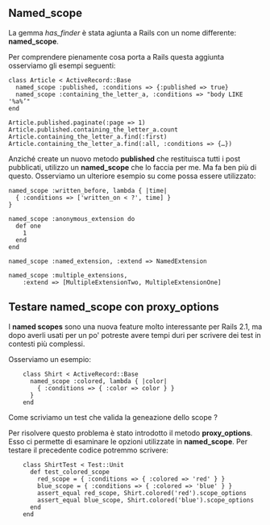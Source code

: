 ## Named_scope
              
La gemma *has\_finder* è stata agiunta a Rails con un nome differente: **named\_scope**.

Per comprendere pienamente cosa porta a Rails questa aggiunta osserviamo gli esempi seguenti:

	class Article < ActiveRecord::Base
	  named_scope :published, :conditions => {:published => true}
	  named_scope :containing_the_letter_a, :conditions => "body LIKE '%a%’"
	end 

	Article.published.paginate(:page => 1)
	Article.published.containing_the_letter_a.count
	Article.containing_the_letter_a.find(:first)
	Article.containing_the_letter_a.find(:all, :conditions => {…})

Anziché create un nuovo metodo **published** che restituisca tutti i post pubblicati, utilizzo un **named\_scope** che lo faccia per me. Ma fa ben più di questo. Osserviamo un ulteriore esempio su come possa essere utilizzato:
 
	named_scope :written_before, lambda { |time|
	  { :conditions => ['written_on < ?', time] }
	}

	named_scope :anonymous_extension do
	  def one
	    1
	  end
	end

	named_scope :named_extension, :extend => NamedExtension 

	named_scope :multiple_extensions, 
		:extend => [MultipleExtensionTwo, MultipleExtensionOne]

## Testare named\_scope con proxy\_options 

I **named scopes** sono una nuova feature molto interessante per Rails 2.1, ma dopo averli usati per un po' potreste avere tempi duri per scrivere dei test in contesti più complessi.

Osserviamo un esempio:                                                                                 

		class Shirt < ActiveRecord::Base
		  named_scope :colored, lambda { |color|
		    { :conditions => { :color => color } }
		  }
		end

Come scriviamo un test che valida la geneazione dello scope ?

Per risolvere questo problema è stato introdotto il metodo **proxy\_options**. Esso ci permette di esaminare le opzioni utilizzate in **named_scope**. Per testare il precedente codice potremmo scrivere:

		class ShirtTest < Test::Unit
		  def test_colored_scope
		    red_scope = { :conditions => { :colored => 'red' } }
		    blue_scope = { :conditions => { :colored => 'blue' } }
		    assert_equal red_scope, Shirt.colored('red').scope_options
		    assert_equal blue_scope, Shirt.colored('blue').scope_options
		  end
		end
